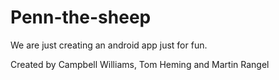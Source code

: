 # Penn-the-sheep

We are just creating an android app just for fun.

Created by Campbell Williams, Tom Heming and Martin Rangel
